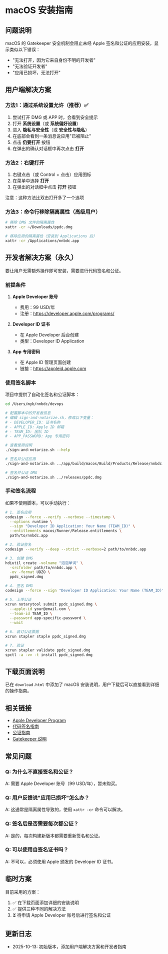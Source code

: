 # macOS 安装指南

## 问题说明

macOS 的 Gatekeeper 安全机制会阻止未经 Apple 签名和公证的应用安装，显示类似以下错误：

- "无法打开，因为它来自身份不明的开发者"
- "无法验证开发者"
- "应用已损坏，无法打开"

## 用户端解决方案

### 方法1：通过系统设置允许（推荐）✅

1. 尝试打开 DMG 或 APP 时，会看到安全提示
2. 打开 **系统设置**（或 **系统偏好设置**）
3. 进入 **隐私与安全性**（或 **安全性与隐私**）
4. 在底部会看到一条消息说应用"已被阻止"
5. 点击 **仍要打开** 按钮
6. 在弹出的确认对话框中再次点击 **打开**

### 方法2：右键打开

1. 右键点击（或 Control + 点击）应用图标
2. 在菜单中选择 **打开**
3. 在弹出的对话框中点击 **打开** 按钮

注意：这种方法比双击打开多了一个选项

### 方法3：命令行移除隔离属性（高级用户）

```bash
# 移除 DMG 文件的隔离属性
xattr -cr ~/Downloads/ppdc.dmg

# 移除应用的隔离属性（安装到 Applications 后）
xattr -cr /Applications/nnbdc.app
```

## 开发者解决方案（永久）

要让用户无需额外操作即可安装，需要进行代码签名和公证。

### 前提条件

1. **Apple Developer 账号**
   - 费用：99 USD/年
   - 注册：https://developer.apple.com/programs/

2. **Developer ID 证书**
   - 在 Apple Developer 后台创建
   - 类型：Developer ID Application

3. **App 专用密码**
   - 在 Apple ID 管理页面创建
   - 链接：https://appleid.apple.com

### 使用签名脚本

项目中提供了自动化签名和公证脚本：

```bash
cd /Users/myb/nnbdc/devops

# 配置脚本中的开发者信息
# 编辑 sign-and-notarize.sh，修改以下变量：
# - DEVELOPER_ID: 证书名称
# - APPLE_ID: Apple ID 邮箱
# - TEAM_ID: 团队 ID
# - APP_PASSWORD: App 专用密码

# 查看使用说明
./sign-and-notarize.sh --help

# 签名并公证应用
./sign-and-notarize.sh ../app/build/macos/Build/Products/Release/nnbdc.app

# 签名并公证 DMG
./sign-and-notarize.sh ../releases/ppdc.dmg
```

### 手动签名流程

如果不使用脚本，可以手动执行：

```bash
# 1. 签名应用
codesign --force --verify --verbose --timestamp \
  --options runtime \
  --sign "Developer ID Application: Your Name (TEAM_ID)" \
  --entitlements macos/Runner/Release.entitlements \
  path/to/nnbdc.app

# 2. 验证签名
codesign --verify --deep --strict --verbose=2 path/to/nnbdc.app

# 3. 创建 DMG
hdiutil create -volname "泡泡单词" \
  -srcfolder path/to/nnbdc.app \
  -ov -format UDZO \
  ppdc_signed.dmg

# 4. 签名 DMG
codesign --force --sign "Developer ID Application: Your Name (TEAM_ID)" ppdc_signed.dmg

# 5. 上传公证
xcrun notarytool submit ppdc_signed.dmg \
  --apple-id your@email.com \
  --team-id TEAM_ID \
  --password app-specific-password \
  --wait

# 6. 装订公证票据
xcrun stapler staple ppdc_signed.dmg

# 7. 验证
xcrun stapler validate ppdc_signed.dmg
spctl -a -vv -t install ppdc_signed.dmg
```

## 下载页面说明

已在 `download.html` 中添加了 macOS 安装说明，用户下载后可以直接看到详细的操作指南。

## 相关链接

- [Apple Developer Program](https://developer.apple.com/programs/)
- [代码签名指南](https://developer.apple.com/support/code-signing/)
- [公证指南](https://developer.apple.com/documentation/security/notarizing_macos_software_before_distribution)
- [Gatekeeper 说明](https://support.apple.com/zh-cn/HT202491)

## 常见问题

### Q: 为什么不直接签名和公证？

A: 需要 Apple Developer 账号（99 USD/年），暂未购买。

### Q: 用户反馈说"应用已损坏"怎么办？

A: 这通常是隔离属性导致的，使用 `xattr -cr` 命令可以解决。

### Q: 签名后是否需要每次都公证？

A: 是的，每次构建新版本都需要重新签名和公证。

### Q: 可以使用自签名证书吗？

A: 不可以，必须使用 Apple 颁发的 Developer ID 证书。

## 临时方案

目前采用的方案：
1. ✅ 在下载页面添加详细的安装说明
2. ✅ 提供三种不同的解决方法
3. ⏳ 待申请 Apple Developer 账号后进行签名和公证

## 更新日志

- 2025-10-13: 初始版本，添加用户端解决方案和开发者指南

